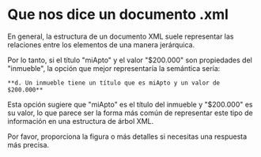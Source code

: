 # Que nos dice un documento .xml

En general, la estructura de un documento XML suele representar las relaciones entre los elementos de una manera jerárquica.

Por lo tanto, si el título "miApto" y el valor "$200.000" son propiedades del "inmueble", la opción que mejor representaría la semántica sería:

`**d. Un inmueble tiene un título que es miApto y un valor de $200.000**`

Esta opción sugiere que "miApto" es el título del inmueble y "$200.000" es su valor, lo que parece ser la forma más común de representar este tipo de información en una estructura de árbol XML.

Por favor, proporciona la figura o más detalles si necesitas una respuesta más precisa.
